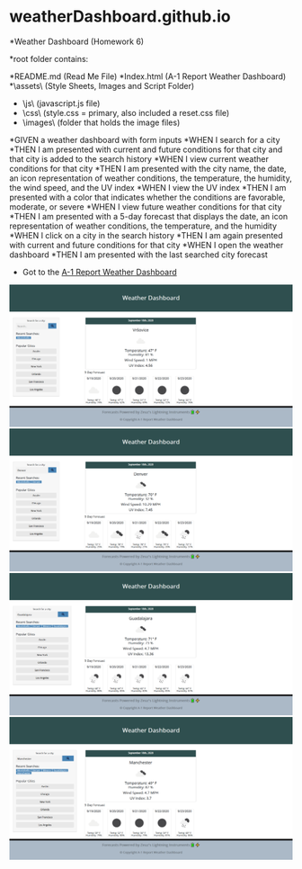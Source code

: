 # weatherDashboard.github.io
*Weather Dashboard (Homework 6)

*root folder contains:

*README.md            (Read Me File)
*Index.html           (A-1 Report Weather Dashboard)
*\assets\             (Style Sheets, Images and Script Folder)
*  \js\               (javascript.js file)
*  \css\              (style.css = primary, also included a reset.css file)
*  \images\           (folder that holds the image files)

*GIVEN a weather dashboard with form inputs
*WHEN I search for a city
*THEN I am presented with current and future conditions for that city and that city is added to the search history
*WHEN I view current weather conditions for that city
*THEN I am presented with the city name, the date, an icon representation of weather conditions, the temperature, the humidity, the wind speed, and the UV index
*WHEN I view the UV index
*THEN I am presented with a color that indicates whether the conditions are favorable, moderate, or severe
*WHEN I view future weather conditions for that city
*THEN I am presented with a 5-day forecast that displays the date, an icon representation of weather conditions, the temperature, and the humidity
*WHEN I click on a city in the search history
*THEN I am again presented with current and future conditions for that city
*WHEN I open the weather dashboard
*THEN I am presented with the last searched city forecast

* Got to the 
<a href="https://https://cdmmandalorian.github.io/weatherDashboard.github.io/">A-1 Report Weather Dashboard</a>
<img src="./assets\images\Screenshot_2020-09-18 A1-Report Weather Dashboard.png">
<img src="./assets\images\Screenshot_2020-09-18 A1-Report Weather Dashboard(1).png">
<img src="./assets\images\Screenshot_2020-09-18 A1-Report Weather Dashboard(2).png">
<img src="./assets\images\Screenshot_2020-09-18 A1-Report Weather Dashboard(3).png">